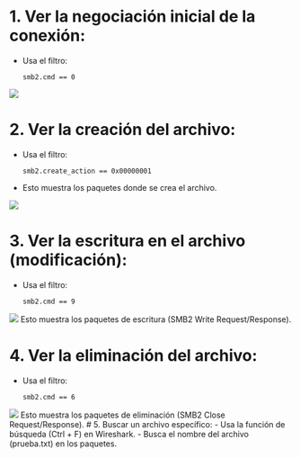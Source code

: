 # 1. Ver la negociación inicial de la conexión:
- Usa el filtro:
    
      smb2.cmd == 0
<img src=https://github.com/GandalfTercero/Laboratorio-Modelo-OSI/blob/860ff47fdff03adf470a2d68a35d86ae767c6e2c/Capa%205/im%C3%A1genes-capa-5/5.25.png>

# 2. Ver la creación del archivo:
- Usa el filtro:

      smb2.create_action == 0x00000001
- Esto muestra los paquetes donde se crea el archivo.

<img src=https://github.com/GandalfTercero/Laboratorio-Modelo-OSI/blob/860ff47fdff03adf470a2d68a35d86ae767c6e2c/Capa%205/im%C3%A1genes-capa-5/5.26.png>

# 3. Ver la escritura en el archivo (modificación):
- Usa el filtro:

      smb2.cmd == 9
<img src=https://github.com/GandalfTercero/Laboratorio-Modelo-OSI/blob/860ff47fdff03adf470a2d68a35d86ae767c6e2c/Capa%205/im%C3%A1genes-capa-5/5.27.png>
Esto muestra los paquetes de escritura (SMB2 Write Request/Response).

# 4. Ver la eliminación del archivo:
- Usa el filtro:

      smb2.cmd == 6
<img src=https://github.com/GandalfTercero/Laboratorio-Modelo-OSI/blob/7a4b337e93807780c64b2c1752da0468f50eaa96/Capa%205/im%C3%A1genes-capa-5/5.28.png>
 Esto muestra los paquetes de eliminación (SMB2 Close Request/Response).
# 5. Buscar un archivo específico:
- Usa la función de búsqueda (Ctrl + F) en Wireshark.
- Busca el nombre del archivo (prueba.txt) en los paquetes.


